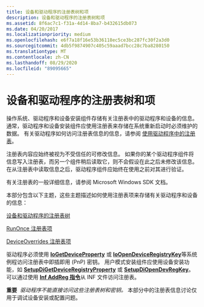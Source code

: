 ```yaml
---
title: 设备和驱动程序的注册表树和项
description: 设备和驱动程序的注册表树和项
ms.assetid: 8f6ac7c1-f31a-4d14-8ba7-b432615db073
ms.date: 04/20/2017
ms.localizationpriority: medium
ms.openlocfilehash: e6f7a18f16e53b36118ec5ce3bc287fc30f2a3d0
ms.sourcegitcommit: 4db5f9874907c405c59aaad7bcc28c7ba8280150
ms.translationtype: MT
ms.contentlocale: zh-CN
ms.lasthandoff: 08/29/2020
ms.locfileid: "89095665"
---
```

# <a name="registry-trees-and-keys-for-devices-and-drivers"></a>设备和驱动程序的注册表树和项


操作系统、驱动程序和设备安装组件存储有关注册表中的驱动程序和设备的信息。 通常，驱动程序和设备安装组件应使用注册表来存储在系统重新启动时必须维护的数据。 有关驱动程序如何访问注册表信息的信息，请参阅 [使用驱动程序中的注册表](https://docs.microsoft.com/windows-hardware/drivers/kernel/using-the-registry-in-a-driver)。

注册表内容应始终被视为不受信任的可修改信息。 如果你的某个驱动程序组件将信息写入注册表，而另一个组件稍后读取它，则不会假设在此之后未修改该信息。 在从注册表中读取信息之后，驱动程序组件应始终在使用之前对其进行验证。

有关注册表的一般详细信息，请参阅 Microsoft Windows SDK 文档。

本部分包含以下主题，这些主题描述如何使用注册表项来存储有关驱动程序和设备的信息：

[设备和驱动程序的注册表树](overview-of-registry-trees-and-keys.md)

[RunOnce 注册表项](runonce-registry-key.md)

[DeviceOverrides 注册表项](deviceoverrides-registry-key.md)

驱动程序必须使用 [**IoGetDeviceProperty**](/windows-hardware/drivers/ddi/wdm/nf-wdm-iogetdeviceproperty) 或 [**IoOpenDeviceRegistryKey**](/windows-hardware/drivers/ddi/wdm/nf-wdm-ioopendeviceregistrykey)等系统例程访问注册表中即插即用 (PnP) 密钥。 用户模式安装组件应使用设备安装功能，如 [**SetupDiGetDeviceRegistryProperty**](/windows/desktop/api/setupapi/nf-setupapi-setupdigetdeviceregistrypropertya) 或 [**SetupDiOpenDevRegKey**](/windows/desktop/api/setupapi/nf-setupapi-setupdiopendevregkey)。 可以通过使用 [**Inf AddReg 指令**](inf-addreg-directive.md)从 INF 文件访问注册表。

**重要**  *驱动程序不能直接访问这些注册表树和密钥。* 本部分中的注册表信息讨论仅用于调试设备安装或配置问题。

 

 

